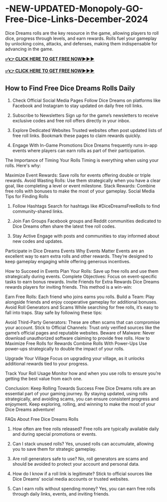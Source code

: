 # -NEW-UPDATED-Monopoly-GO-Free-Dice-Links-December-2024
Dice Dreams rolls are the key resource in the game, allowing players to roll dice, progress through levels, and earn rewards. Rolls fuel your gameplay by unlocking coins, attacks, and defenses, making them indispensable for advancing in the game.

**[✅👉 CLICK HERE TO GET FREE NOW▶▶▶](https://millenniumit.xyz/dice)**

**[✅👉 CLICK HERE TO GET FREE NOW▶▶▶](https://millenniumit.xyz/dice)**

## How to Find Free Dice Dreams Rolls Daily
1. Check Official Social Media Pages
Follow Dice Dreams on platforms like Facebook and Instagram to stay updated on daily free roll links.

2. Subscribe to Newsletters
Sign up for the game’s newsletters to receive exclusive codes and free roll offers directly in your inbox.

3. Explore Dedicated Websites
Trusted websites often post updated lists of free roll links. Bookmark these pages to claim rewards quickly.

4. Engage With In-Game Promotions
Dice Dreams frequently runs in-app events where players can earn rolls as part of their participation.

The Importance of Timing Your Rolls
Timing is everything when using your rolls. Here's why:

Maximize Event Rewards: Save rolls for events offering double or triple rewards.
Avoid Wasting Rolls: Use them strategically when you have a clear goal, like completing a level or event milestone.
Stack Rewards: Combine free rolls with bonuses to make the most of your gameplay.
Social Media Tips for Finding Rolls
1. Follow Hashtags
Search for hashtags like #DiceDreamsFreeRolls to find community-shared links.

2. Join Fan Groups
Facebook groups and Reddit communities dedicated to Dice Dreams often share the latest free roll codes.

3. Stay Active
Engage with posts and communities to stay informed about new codes and updates.

Participate in Dice Dreams Events
Why Events Matter
Events are an excellent way to earn extra rolls and other rewards. They’re designed to keep gameplay engaging while offering generous incentives.

How to Succeed in Events
Plan Your Rolls: Save up free rolls and use them strategically during events.
Complete Objectives: Focus on event-specific tasks to earn bonus rewards.
Invite Friends for Extra Rewards
Dice Dreams rewards players for inviting friends. This method is a win-win:

Earn Free Rolls: Each friend who joins earns you rolls.
Build a Team: Play alongside friends and enjoy cooperative gameplay for additional bonuses.
Avoid Roll Generators and Scams
While searching for free rolls, it’s easy to fall into traps. Stay safe by following these tips:

Avoid Third-Party Generators: These are often scams that can compromise your account.
Stick to Official Channels: Trust only verified sources like the game’s official pages and reputable websites.
Beware of Malware: Never download unauthorized software claiming to provide free rolls.
How to Maximize Free Rolls for Rewards
Combine Rolls With Power-Ups
Use power-ups strategically to double the impact of your rolls.

Upgrade Your Village
Focus on upgrading your village, as it unlocks additional rewards tied to your progress.

Track Your Roll Usage
Monitor how and when you use rolls to ensure you’re getting the best value from each one.

Conclusion: Keep Rolling Towards Success
Free Dice Dreams rolls are an essential part of your gaming journey. By staying updated, using rolls strategically, and avoiding scams, you can ensure consistent progress and enjoyment. Keep exploring, rolling, and winning to make the most of your Dice Dreams adventure!

FAQs About Free Dice Dreams Rolls
1. How often are free rolls released?
Free rolls are typically available daily and during special promotions or events.

2. Can I stack unused rolls?
Yes, unused rolls can accumulate, allowing you to save them for strategic gameplay.

3. Are roll generators safe to use?
No, roll generators are scams and should be avoided to protect your account and personal data.

4. How do I know if a roll link is legitimate?
Stick to official sources like Dice Dreams’ social media accounts or trusted websites.

5. Can I earn rolls without spending money?
Yes, you can earn free rolls through daily links, events, and inviting friends.
